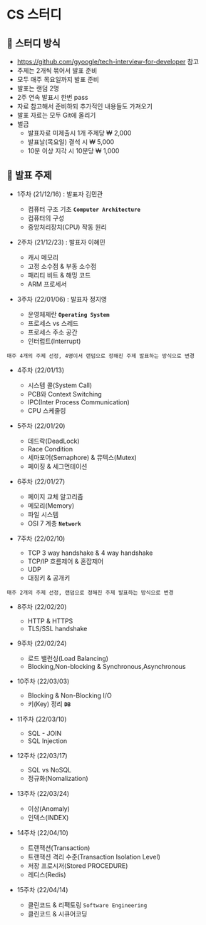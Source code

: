 # CS 스터디

## 📌 스터디 방식
- https://github.com/gyoogle/tech-interview-for-developer 참고
- 주제는 2개씩 묶어서 발표 준비
- 모두 매주 목요일까지 발표 준비
- 발표는 랜덤 2명
- 2주 연속 발표시 한번 pass
- 자료 참고해서 준비하되 추가적인 내용들도 가져오기
- 발표 자료는 모두 Git에 올리기
- 벌금
  - 발표자료 미제출시 1개 주제당 ₩ 2,000
  - 발표날(목요일) 결석 시 ₩ 5,000
  - 10분 이상 지각 시 10분당 ₩ 1,000 

## 📌 발표 주제

- 1주차 (21/12/16) : 발표자 김민관
  - 컴퓨터 구조 기초 **`Computer Architecture`**
  - 컴퓨터의 구성
  - 중앙처리장치(CPU) 작동 원리

- 2주차 (21/12/23) : 발표자 이혜민
  - 캐시 메모리
  - 고정 소수점 & 부동 소수점
  - 패리티 비트 & 해밍 코드
  - ARM 프로세서

- 3주차 (22/01/06) : 발표자 정지영
  - 운영체제란 **`Operating System`**
  - 프로세스 vs 스레드
  - 프로세스 주소 공간
  - 인터럽트(Interrupt)

`매주 4개의 주제 선정, 4명이서 랜덤으로 정해진 주제 발표하는 방식으로 변경`

- 4주차 (22/01/13) 
  - 시스템 콜(System Call)
  - PCB와 Context Switching
  - IPC(Inter Process Communication)
  - CPU 스케줄링

- 5주차 (22/01/20)
  - 데드락(DeadLock)
  - Race Condition
  - 세마포어(Semaphore) & 뮤텍스(Mutex)
  - 페이징 & 세그먼테이션

- 6주차 (22/01/27)
  - 페이지 교체 알고리즘
  - 메모리(Memory)
  - 파일 시스템</br>
  - OSI 7 계층 **`Network`**
  
- 7주차 (22/02/10)
  - TCP 3 way handshake & 4 way handshake
  - TCP/IP 흐름제어 & 혼잡제어
  - UDP
  - 대칭키 & 공개키  

`매주 2개의 주제 선정, 랜덤으로 정해진 주제 발표하는 방식으로 변경`
- 8주차 (22/02/20)
  - HTTP & HTTPS
  - TLS/SSL handshake

- 9주차 (22/02/24)
  - 로드 밸런싱(Load Balancing)
  - Blocking,Non-blocking & Synchronous,Asynchronous  
 
- 10주차 (22/03/03)
  - Blocking & Non-Blocking I/O
  - 키(Key) 정리 **`DB`**

- 11주차 (22/03/10)
  - SQL - JOIN
  - SQL Injection 

- 12주차 (22/03/17)
  - SQL vs NoSQL
  - 정규화(Nomalization) 
  
- 13주차 (22/03/24)
  - 이상(Anomaly)
  - 인덱스(INDEX) 

- 14주차 (22/04/10)
  - 트랜잭션(Transaction)
  - 트랜잭션 격리 수준(Transaction Isolation Level)
  - 저장 프로시저(Stored PROCEDURE)
  - 레디스(Redis)

- 15주차 (22/04/14)
  - 클린코드 & 리팩토링 `Software Engineering`
  - 클린코드 & 시큐어코딩 
